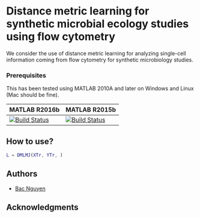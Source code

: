# Distance metric learning for synthetic microbial ecology studies using flow cytometry
We consider the use of distance metric learning for analyzing single-cell information coming from flow cytometry for synthetic microbiology studies.

### Prerequisites
This has been tested using MATLAB 2010A and later on Windows and Linux (Mac should be fine).

|  MATLAB R2016b | MATLAB R2015b|
|--------|--------|
| [![Build Status](https://prince.lcsb.uni.lu/jenkins/buildStatus/icon?job=devTools-branches-auto/MATLAB_VER=R2016b)](https://prince.lcsb.uni.lu/jenkins/job/devTools-branches-auto/MATLAB_VER=R2016b/) | [![Build Status](https://prince.lcsb.uni.lu/jenkins/buildStatus/icon?job=devTools-branches-auto/MATLAB_VER=R2015b)](https://prince.lcsb.uni.lu/jenkins/job/devTools-branches-auto/MATLAB_VER=R2015b/)|

## How to use?
```matlab
L = DMLMJ(XTr, YTr, )
```
## Authors

* [Bac Nguyen](https://github.com/kunkun220189)

## Acknowledgments

